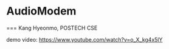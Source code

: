 # AudioModem
===
Kang Hyeonmo, POSTECH CSE


demo video:
https://www.youtube.com/watch?v=o_X_kg4x5lY

